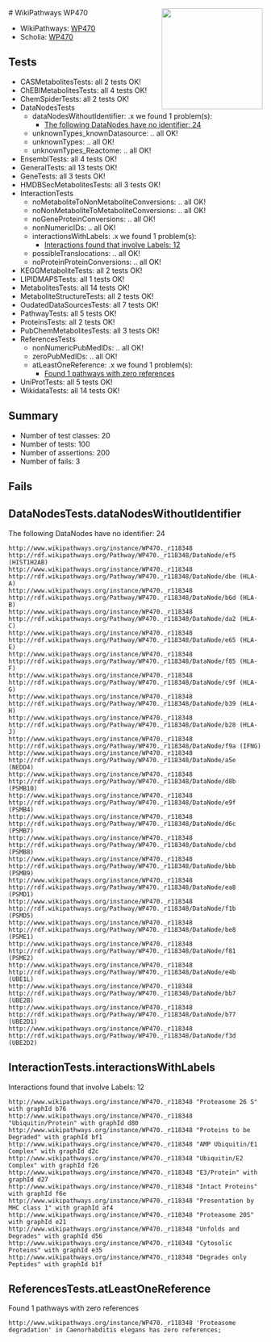 <img style="float: right; width: 200px" src="https://upload.wikimedia.org/wikipedia/commons/thumb/8/83/Wplogo_with_text_500.png/640px-Wplogo_with_text_500.png" />
# WikiPathways WP470

* WikiPathways: [WP470](https://identifiers.org/wikipathways:WP470)
* Scholia: [WP470](https://scholia.toolforge.org/wikipathways/WP470)
## Tests
* CASMetabolitesTests: all 2 tests OK!
* ChEBIMetabolitesTests: all 4 tests OK!
* ChemSpiderTests: all 2 tests OK!
* DataNodesTests
    * dataNodesWithoutIdentifier: .x we found 1 problem(s):
        * [The following DataNodes have no identifier: 24](#8792c4b3)
    * unknownTypes_knownDatasource: .. all OK!
    * unknownTypes: .. all OK!
    * unknownTypes_Reactome: .. all OK!
* EnsemblTests: all 4 tests OK!
* GeneralTests: all 13 tests OK!
* GeneTests: all 3 tests OK!
* HMDBSecMetabolitesTests: all 3 tests OK!
* InteractionTests
    * noMetaboliteToNonMetaboliteConversions: .. all OK!
    * noNonMetaboliteToMetaboliteConversions: .. all OK!
    * noGeneProteinConversions: .. all OK!
    * nonNumericIDs: .. all OK!
    * interactionsWithLabels: .x we found 1 problem(s):
        * [Interactions found that involve Labels: 12](#fe97a8ba)
    * possibleTranslocations: .. all OK!
    * noProteinProteinConversions: .. all OK!
* KEGGMetaboliteTests: all 2 tests OK!
* LIPIDMAPSTests: all 1 tests OK!
* MetabolitesTests: all 14 tests OK!
* MetaboliteStructureTests: all 2 tests OK!
* OudatedDataSourcesTests: all 7 tests OK!
* PathwayTests: all 5 tests OK!
* ProteinsTests: all 2 tests OK!
* PubChemMetabolitesTests: all 3 tests OK!
* ReferencesTests
    * nonNumericPubMedIDs: .. all OK!
    * zeroPubMedIDs: .. all OK!
    * atLeastOneReference: .x we found 1 problem(s):
        * [Found 1 pathways with zero references](#35eb778e)
* UniProtTests: all 5 tests OK!
* WikidataTests: all 14 tests OK!


## Summary

* Number of test classes: 20
* Number of tests: 100
* Number of assertions: 200
* Number of fails: 3

## Fails

<a name="8792c4b3" />

## DataNodesTests.dataNodesWithoutIdentifier

The following DataNodes have no identifier: 24
```
http://www.wikipathways.org/instance/WP470._r118348 http://rdf.wikipathways.org/Pathway/WP470._r118348/DataNode/ef5 (HIST1H2AB)
http://www.wikipathways.org/instance/WP470._r118348 http://rdf.wikipathways.org/Pathway/WP470._r118348/DataNode/dbe (HLA-A)
http://www.wikipathways.org/instance/WP470._r118348 http://rdf.wikipathways.org/Pathway/WP470._r118348/DataNode/b6d (HLA-B)
http://www.wikipathways.org/instance/WP470._r118348 http://rdf.wikipathways.org/Pathway/WP470._r118348/DataNode/da2 (HLA-C)
http://www.wikipathways.org/instance/WP470._r118348 http://rdf.wikipathways.org/Pathway/WP470._r118348/DataNode/e65 (HLA-E)
http://www.wikipathways.org/instance/WP470._r118348 http://rdf.wikipathways.org/Pathway/WP470._r118348/DataNode/f85 (HLA-F)
http://www.wikipathways.org/instance/WP470._r118348 http://rdf.wikipathways.org/Pathway/WP470._r118348/DataNode/c9f (HLA-G)
http://www.wikipathways.org/instance/WP470._r118348 http://rdf.wikipathways.org/Pathway/WP470._r118348/DataNode/b39 (HLA-H)
http://www.wikipathways.org/instance/WP470._r118348 http://rdf.wikipathways.org/Pathway/WP470._r118348/DataNode/b28 (HLA-J)
http://www.wikipathways.org/instance/WP470._r118348 http://rdf.wikipathways.org/Pathway/WP470._r118348/DataNode/f9a (IFNG)
http://www.wikipathways.org/instance/WP470._r118348 http://rdf.wikipathways.org/Pathway/WP470._r118348/DataNode/a5e (NEDD4)
http://www.wikipathways.org/instance/WP470._r118348 http://rdf.wikipathways.org/Pathway/WP470._r118348/DataNode/d8b (PSMB10)
http://www.wikipathways.org/instance/WP470._r118348 http://rdf.wikipathways.org/Pathway/WP470._r118348/DataNode/e9f (PSMB4)
http://www.wikipathways.org/instance/WP470._r118348 http://rdf.wikipathways.org/Pathway/WP470._r118348/DataNode/d6c (PSMB7)
http://www.wikipathways.org/instance/WP470._r118348 http://rdf.wikipathways.org/Pathway/WP470._r118348/DataNode/cbd (PSMB8)
http://www.wikipathways.org/instance/WP470._r118348 http://rdf.wikipathways.org/Pathway/WP470._r118348/DataNode/bbb (PSMB9)
http://www.wikipathways.org/instance/WP470._r118348 http://rdf.wikipathways.org/Pathway/WP470._r118348/DataNode/ea8 (PSMD1)
http://www.wikipathways.org/instance/WP470._r118348 http://rdf.wikipathways.org/Pathway/WP470._r118348/DataNode/f1b (PSMD5)
http://www.wikipathways.org/instance/WP470._r118348 http://rdf.wikipathways.org/Pathway/WP470._r118348/DataNode/be8 (PSME1)
http://www.wikipathways.org/instance/WP470._r118348 http://rdf.wikipathways.org/Pathway/WP470._r118348/DataNode/f81 (PSME2)
http://www.wikipathways.org/instance/WP470._r118348 http://rdf.wikipathways.org/Pathway/WP470._r118348/DataNode/e4b (UBE1L)
http://www.wikipathways.org/instance/WP470._r118348 http://rdf.wikipathways.org/Pathway/WP470._r118348/DataNode/bb7 (UBE2B)
http://www.wikipathways.org/instance/WP470._r118348 http://rdf.wikipathways.org/Pathway/WP470._r118348/DataNode/b77 (UBE2D1)
http://www.wikipathways.org/instance/WP470._r118348 http://rdf.wikipathways.org/Pathway/WP470._r118348/DataNode/f3d (UBE2D2)
```

<a name="fe97a8ba" />

## InteractionTests.interactionsWithLabels

Interactions found that involve Labels: 12
```
http://www.wikipathways.org/instance/WP470._r118348 "Proteasome 26 S" with graphId b76
http://www.wikipathways.org/instance/WP470._r118348 "Ubiquitin/Protein" with graphId d80
http://www.wikipathways.org/instance/WP470._r118348 "Proteins to be Degraded" with graphId bf1
http://www.wikipathways.org/instance/WP470._r118348 "AMP Ubiquitin/E1 Complex" with graphId d2c
http://www.wikipathways.org/instance/WP470._r118348 "Ubiquitin/E2 Complex" with graphId f26
http://www.wikipathways.org/instance/WP470._r118348 "E3/Protein" with graphId d27
http://www.wikipathways.org/instance/WP470._r118348 "Intact Proteins" with graphId f6e
http://www.wikipathways.org/instance/WP470._r118348 "Presentation by MHC class 1" with graphId af4
http://www.wikipathways.org/instance/WP470._r118348 "Proteasome 20S" with graphId e21
http://www.wikipathways.org/instance/WP470._r118348 "Unfolds and Degrades" with graphId d56
http://www.wikipathways.org/instance/WP470._r118348 "Cytosolic Proteins" with graphId e35
http://www.wikipathways.org/instance/WP470._r118348 "Degrades only Peptides" with graphId b1f
```

<a name="35eb778e" />

## ReferencesTests.atLeastOneReference

Found 1 pathways with zero references
```
http://www.wikipathways.org/instance/WP470._r118348 'Proteasome degradation' in Caenorhabditis elegans has zero references; 
```

